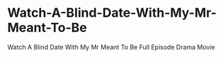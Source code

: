 # Watch-A-Blind-Date-With-My-Mr-Meant-To-Be
Watch A Blind Date With My Mr Meant To Be Full Episode Drama Movie
